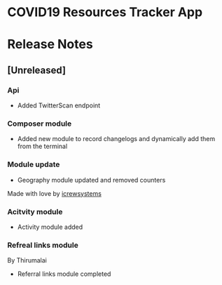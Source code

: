 # COVID19 Resources Tracker App

# Release Notes


## [Unreleased]

### Api
 - Added TwitterScan endpoint

### Composer module
 - Added new module to record changelogs and dynamically add them from the terminal

### Module update
 - Geography module updated and removed counters

Made with love by [icrewsystems](https://icrewsystems.com)

### Acitvity module 
- Activity module added 

### Refreal links module 
By Thirumalai
- Referral links module completed

